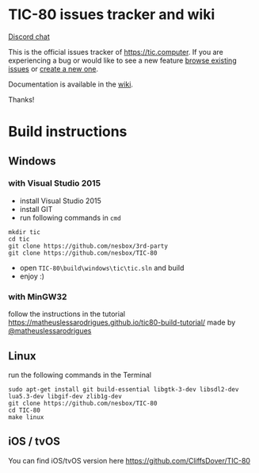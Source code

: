 # TIC-80 issues tracker and wiki

[Discord chat](https://discord.gg/DkD73dP)

This is the official issues tracker of <https://tic.computer>. If you are experiencing a bug or would like to see a new feature [browse existing issues](https://github.com/nesbox/tic.computer/issues) or [create a new one](https://github.com/nesbox/tic.computer/issues/new).

Documentation is available in the [wiki](https://github.com/nesbox/tic.computer/wiki).

Thanks!

# Build instructions

## Windows
### with Visual Studio 2015
- install Visual Studio 2015
- install GIT
- run following commands in `cmd`
```
mkdir tic
cd tic
git clone https://github.com/nesbox/3rd-party
git clone https://github.com/nesbox/TIC-80
```
- open `TIC-80\build\windows\tic\tic.sln` and build
- enjoy :)

### with MinGW32
follow the instructions in the tutorial https://matheuslessarodrigues.github.io/tic80-build-tutorial/
made by [@matheuslessarodrigues](https://github.com/matheuslessarodrigues)

## Linux
run the following commands in the Terminal
```
sudo apt-get install git build-essential libgtk-3-dev libsdl2-dev lua5.3-dev libgif-dev zlib1g-dev
git clone https://github.com/nesbox/TIC-80
cd TIC-80
make linux
```

## iOS / tvOS
You can find iOS/tvOS version here https://github.com/CliffsDover/TIC-80
